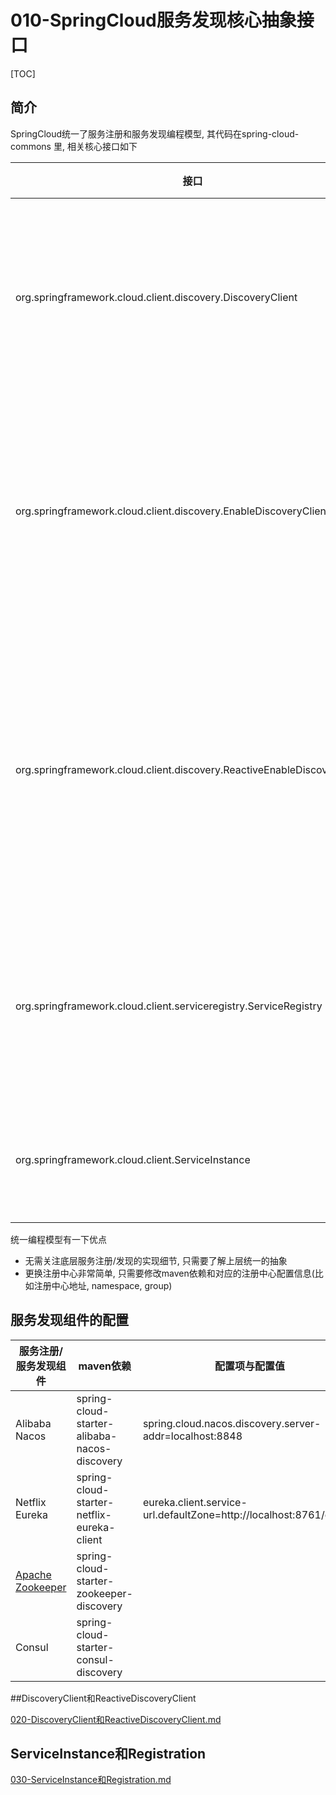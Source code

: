 # 010-SpringCloud服务发现核心抽象接口

[TOC]

## 简介

SpringCloud统一了服务注册和服务发现编程模型, 其代码在spring-cloud-commons 里, 相关核心接口如下

| 接口                                                         | 作用                                   |
| ------------------------------------------------------------ | -------------------------------------- |
| org.springframework.cloud.client.discovery.DiscoveryClient   | 代表服务发现的常见读取操作             |
| org.springframework.cloud.client.discovery.EnableDiscoveryClient | 使用该注解表示开启服务发现功能         |
| org.springframework.cloud.client.discovery.ReactiveEnableDiscoveryClient | 基于响应式的代表服务发现常见的读取操作 |
| org.springframework.cloud.client.serviceregistry.ServiceRegistry | 注册与注销服务的操作封装               |
| org.springframework.cloud.client.ServiceInstance             | 代表一个服务实例                       |

统一编程模型有一下优点

- 无需关注底层服务注册/发现的实现细节, 只需要了解上层统一的抽象
- 更换注册中心非常简单, 只需要修改maven依赖和对应的注册中心配置信息(比如注册中心地址, namespace, group)

## 服务发现组件的配置

| 服务注册/服务发现组件                             | maven依赖                                    | 配置项与配置值                                               |
| ------------------------------------------------- | -------------------------------------------- | ------------------------------------------------------------ |
| Alibaba Nacos                                     | spring-cloud-starter-alibaba-nacos-discovery | spring.cloud.nacos.discovery.server-addr=localhost:8848      |
| Netflix Eureka                                    | spring-cloud-starter-netflix-eureka-client   | eureka.client.service-url.defaultZone=http://localhost:8761/eureka |
| [Apache Zookeeper](https://zookeeper.apache.org/) | spring-cloud-starter-zookeeper-discovery     |                                                              |
| Consul                                            | spring-cloud-starter-consul-discovery        |                                                              |

##DiscoveryClient和ReactiveDiscoveryClient

 [020-DiscoveryClient和ReactiveDiscoveryClient.md](020-DiscoveryClient和ReactiveDiscoveryClient.md) 

## ServiceInstance和Registration

 [030-ServiceInstance和Registration.md](030-ServiceInstance和Registration.md) 